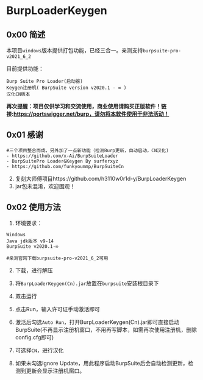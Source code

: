 # BurpLoaderKeygen

## 0x00 简述

本项目`windows`版本提供打包功能，已经三合一。亲测支持`burpsuite-pro-v2021_6_2`

目前提供功能：

```SHELL
Burp Suite Pro Loader(启动器)
Keygen注册机( BurpSuite version v2020.1 - ∞ )
汉化CN版本
```

**再次提醒：项目仅供学习和交流使用，商业使用请购买正版软件！链接:https://portswigger.net/burp，请勿将本软件使用于非法活动！**



## 0x01 感谢

```shell
#三个项目整合而成，另外加了一点新功能（检测Burp更新，自动启动，CN汉化)
- https://github.com/x-Ai/BurpSuiteLoader
- BurpSuitePro Loader&Keygen By surferxyz
- https://github.com/funkyoummp/BurpSuiteCn
```

2. 复刻大师傅项目https://github.com/h3110w0r1d-y/BurpLoaderKeygen
3. jar包未混淆，欢迎围观！



## 0x02 使用方法

1. 环境要求：

```shell
Windows
Java jdk版本 v9-14 
BurpSuite v2020.1-∞

#亲测官网下载burpsuite-pro-v2021_6_2可用
```

2. 下载，进行解压
3. 将`BurpLoaderKeygen(Cn).jar`放置在`burpsuite`安装根目录下

4. 双击运行

5. 点击Run，输入许可证手动激活即可

6. 激活后勾选`Auto Run`，打开BurpLoaderKeygen(Cn).jar即可直接启动BurpSuite(不再显示注册机窗口，不用再写脚本，如需再次使用注册机，删除config.cfg即可)

7. 可选择`CN`，进行汉化

8. 如果未勾选Ignore Update，用此程序启动BurpSuite后会自动检测更新，检测到更新会显示注册机窗口。



